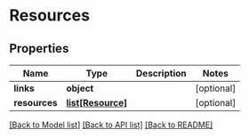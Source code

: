 # Resources

## Properties
Name | Type | Description | Notes
------------ | ------------- | ------------- | -------------
**links** | **object** |  | [optional] 
**resources** | [**list[Resource]**](Resource.md) |  | [optional] 

[[Back to Model list]](../README.md#documentation-for-models) [[Back to API list]](../README.md#documentation-for-api-endpoints) [[Back to README]](../README.md)


